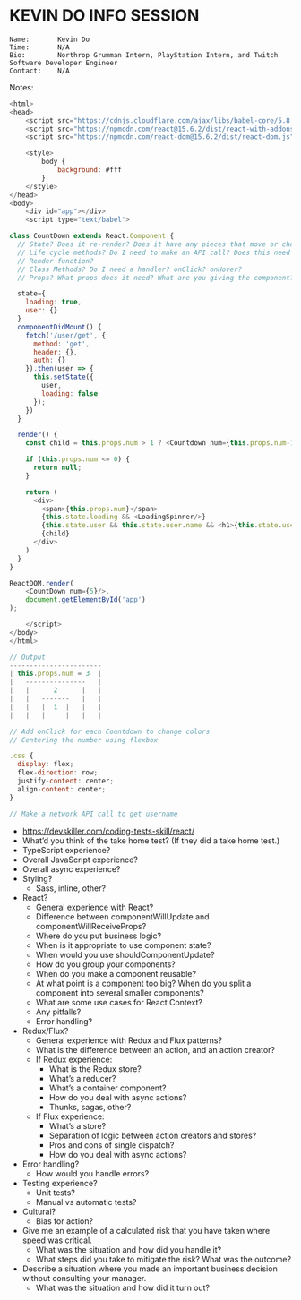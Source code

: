 # KEVIN DO INFO SESSION

```
Name:       Kevin Do
Time:       N/A
Bio:        Northrop Grumman Intern, PlayStation Intern, and Twitch Software Developer Engineer
Contact:    N/A
```

Notes:

```js
<html>
<head>
	<script src="https://cdnjs.cloudflare.com/ajax/libs/babel-core/5.8.24/browser.js"></script>
	<script src="https://npmcdn.com/react@15.6.2/dist/react-with-addons.js"></script>
	<script src="https://npmcdn.com/react-dom@15.6.2/dist/react-dom.js"></script>

	<style>
		body {
			background: #fff
		}
	</style>
</head>
<body>
	<div id="app"></div>
	<script type="text/babel">

class CountDown extends React.Component {
  // State? Does it re-render? Does it have any pieces that move or change?
  // Life cycle methods? Do I need to make an API call? Does this need data?
  // Render function?
  // Class Methods? Do I need a handler? onClick? onHover?
  // Props? What props does it need? What are you giving the component?

  state={
    loading: true,
    user: {}
  }
  componentDidMount() {
    fetch('/user/get', {
      method: 'get',
      header: {},
      auth: {}
    }).then(user => {
      this.setState({
        user,
        loading: false
      });
    })
  }

  render() {
    const child = this.props.num > 1 ? <Countdown num={this.props.num-1}/> : null;

    if (this.props.num <= 0) {
      return null;
    }

    return (
      <div>
        <span>{this.props.num}</span>
        {this.state.loading && <LoadingSpinner/>}
        {this.state.user && this.state.user.name && <h1>{this.state.user.name}</h1>}
        {child}
      </div>
    )
  }
}

ReactDOM.render(
	<CountDown num={5}/>,
	document.getElementById('app')
);

	</script>
</body>
</html>

// Output
-----------------------
| this.props.num = 3  |
|   ---------------   |
|   |      2      |   |
|   |   -------   |   |
|   |   |  1  |   |   |
|   |   |     |   |   |

// Add onClick for each Countdown to change colors
// Centering the number using flexbox

.css {
  display: flex;
  flex-direction: row;
  justify-content: center;
  align-content: center;
}

// Make a network API call to get username
```

- https://devskiller.com/coding-tests-skill/react/
- What’d you think of the take home test? (If they did a take home test.)
- TypeScript experience? 
- Overall JavaScript experience? 
- Overall async experience?
- Styling? 
  - Sass, inline, other?
- React?
  - General experience with React?
  - Difference between componentWillUpdate and componentWillReceiveProps?
  - Where do you put business logic?
  - When is it appropriate to use component state?
  - When would you use shouldComponentUpdate?
  - How do you group your components?
  - When do you make a component reusable?
  - At what point is a component too big? When do you split a component into several smaller components?
  - What are some use cases for React Context?
  - Any pitfalls?
  - Error handling?
- Redux/Flux?
  - General experience with Redux and Flux patterns?
  - What is the difference between an action, and an action creator?
  - If Redux experience:
    - What is the Redux store?
    - What’s a reducer?
    - What’s a container component?
    - How do you deal with async actions?
    - Thunks, sagas, other?
  - If Flux experience:
    - What’s a store?
    - Separation of logic between action creators and stores?
    - Pros and cons of single dispatch?
    - How do you deal with async actions?
- Error handling?
  - How would you handle errors?
- Testing experience? 
  - Unit tests?
  - Manual vs automatic tests?
- Cultural?
  - Bias for action?
- Give me an example of a calculated risk that you have taken where speed was critical. 
  - What was the situation and how did you handle it? 
  - What steps did you take to mitigate the risk? What was the outcome?
- Describe a situation where you made an important business decision without consulting your manager. 
  - What was the situation and how did it turn out?
